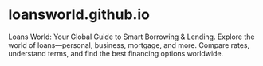 # loansworld.github.io
Loans World: Your Global Guide to Smart Borrowing &amp; Lending. Explore the world of loans—personal, business, mortgage, and more. Compare rates, understand terms, and find the best financing options worldwide.
